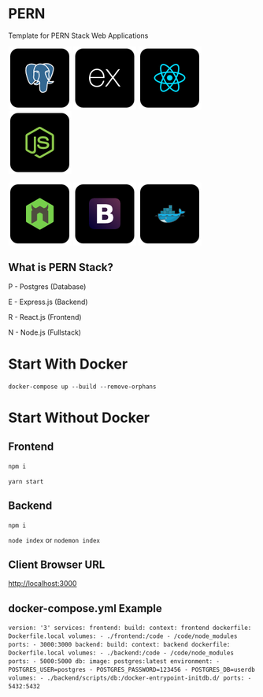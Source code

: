 # PERN
Template for PERN Stack Web Applications

![postgres](https://raw.githubusercontent.com/VideoGameRoulette/PERN/main/Postgres.png)
![express](https://raw.githubusercontent.com/VideoGameRoulette/PERN/main/Express.png)
![react](https://raw.githubusercontent.com/VideoGameRoulette/PERN/main/React.png)
![node](https://raw.githubusercontent.com/VideoGameRoulette/PERN/main/Node.png)

![nodemon](https://raw.githubusercontent.com/VideoGameRoulette/PERN/main/Nodemon.png)
![bootstrap](https://raw.githubusercontent.com/VideoGameRoulette/PERN/main/Bootstrap.png)
![docker](https://raw.githubusercontent.com/VideoGameRoulette/PERN/main/Docker.png)

## What is PERN Stack?
P - Postgres (Database)

E - Express.js (Backend)

R - React.js (Frontend)

N - Node.js (Fullstack)

# Start With Docker
`docker-compose up --build --remove-orphans`

# Start Without Docker

## Frontend
`npm i`

`yarn start`

## Backend
`npm i`

`node index` or `nodemon index`

## Client Browser URL
[http://localhost:3000](http://localhost:3000)

## docker-compose.yml Example
`
version: '3'
services:
  frontend:
    build:
      context: frontend
      dockerfile: Dockerfile.local
    volumes:
      - ./frontend:/code
      - /code/node_modules
    ports:
      - 3000:3000
  backend:
    build:
      context: backend
      dockerfile: Dockerfile.local
    volumes:
      - ./backend:/code
      - /code/node_modules
    ports:
      - 5000:5000
  db:
    image: postgres:latest
    environment:
      - POSTGRES_USER=postgres
      - POSTGRES_PASSWORD=123456
      - POSTGRES_DB=userdb
    volumes:
      - ./backend/scripts/db:/docker-entrypoint-initdb.d/
    ports:
      - 5432:5432
`
